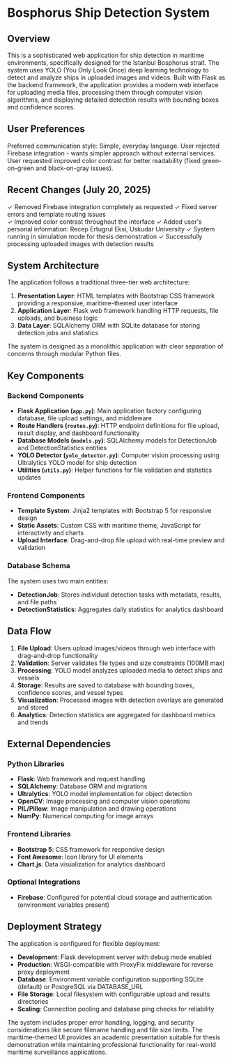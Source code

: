 # Bosphorus Ship Detection System

## Overview

This is a sophisticated web application for ship detection in maritime environments, specifically designed for the Istanbul Bosphorus strait. The system uses YOLO (You Only Look Once) deep learning technology to detect and analyze ships in uploaded images and videos. Built with Flask as the backend framework, the application provides a modern web interface for uploading media files, processing them through computer vision algorithms, and displaying detailed detection results with bounding boxes and confidence scores.

## User Preferences

Preferred communication style: Simple, everyday language.
User rejected Firebase integration - wants simpler approach without external services.
User requested improved color contrast for better readability (fixed green-on-green and black-on-gray issues).

## Recent Changes (July 20, 2025)

✓ Removed Firebase integration completely as requested
✓ Fixed server errors and template routing issues  
✓ Improved color contrast throughout the interface
✓ Added user's personal information: Recep Ertugrul Eksi, Uskudar University
✓ System running in simulation mode for thesis demonstration
✓ Successfully processing uploaded images with detection results

## System Architecture

The application follows a traditional three-tier web architecture:

1. **Presentation Layer**: HTML templates with Bootstrap CSS framework providing a responsive, maritime-themed user interface
2. **Application Layer**: Flask web framework handling HTTP requests, file uploads, and business logic
3. **Data Layer**: SQLAlchemy ORM with SQLite database for storing detection jobs and statistics

The system is designed as a monolithic application with clear separation of concerns through modular Python files.

## Key Components

### Backend Components

- **Flask Application (`app.py`)**: Main application factory configuring database, file upload settings, and middleware
- **Route Handlers (`routes.py`)**: HTTP endpoint definitions for file upload, result display, and dashboard functionality
- **Database Models (`models.py`)**: SQLAlchemy models for DetectionJob and DetectionStatistics entities
- **YOLO Detector (`yolo_detector.py`)**: Computer vision processing using Ultralytics YOLO model for ship detection
- **Utilities (`utils.py`)**: Helper functions for file validation and statistics updates

### Frontend Components

- **Template System**: Jinja2 templates with Bootstrap 5 for responsive design
- **Static Assets**: Custom CSS with maritime theme, JavaScript for interactivity and charts
- **Upload Interface**: Drag-and-drop file upload with real-time preview and validation

### Database Schema

The system uses two main entities:
- **DetectionJob**: Stores individual detection tasks with metadata, results, and file paths
- **DetectionStatistics**: Aggregates daily statistics for analytics dashboard

## Data Flow

1. **File Upload**: Users upload images/videos through web interface with drag-and-drop functionality
2. **Validation**: Server validates file types and size constraints (100MB max)
3. **Processing**: YOLO model analyzes uploaded media to detect ships and vessels
4. **Storage**: Results are saved to database with bounding boxes, confidence scores, and vessel types
5. **Visualization**: Processed images with detection overlays are generated and stored
6. **Analytics**: Detection statistics are aggregated for dashboard metrics and trends

## External Dependencies

### Python Libraries
- **Flask**: Web framework and request handling
- **SQLAlchemy**: Database ORM and migrations
- **Ultralytics**: YOLO model implementation for object detection
- **OpenCV**: Image processing and computer vision operations
- **PIL/Pillow**: Image manipulation and drawing operations
- **NumPy**: Numerical computing for image arrays

### Frontend Libraries
- **Bootstrap 5**: CSS framework for responsive design
- **Font Awesome**: Icon library for UI elements
- **Chart.js**: Data visualization for analytics dashboard

### Optional Integrations
- **Firebase**: Configured for potential cloud storage and authentication (environment variables present)

## Deployment Strategy

The application is configured for flexible deployment:

- **Development**: Flask development server with debug mode enabled
- **Production**: WSGI-compatible with ProxyFix middleware for reverse proxy deployment
- **Database**: Environment variable configuration supporting SQLite (default) or PostgreSQL via DATABASE_URL
- **File Storage**: Local filesystem with configurable upload and results directories
- **Scaling**: Connection pooling and database ping checks for reliability

The system includes proper error handling, logging, and security considerations like secure filename handling and file size limits. The maritime-themed UI provides an academic presentation suitable for thesis demonstration while maintaining professional functionality for real-world maritime surveillance applications.